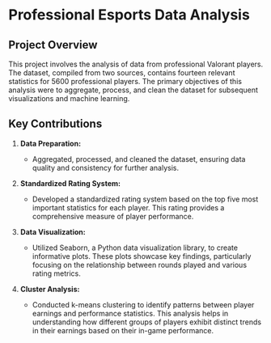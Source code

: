 # Professional Esports Data Analysis

## Project Overview

This project involves the analysis of data from professional Valorant players. The dataset, compiled from two sources, contains fourteen relevant statistics for 5600 professional players. The primary objectives of this analysis were to aggregate, process, and clean the dataset for subsequent visualizations and machine learning.

## Key Contributions

1. **Data Preparation:**
   - Aggregated, processed, and cleaned the dataset, ensuring data quality and consistency for further analysis.

2. **Standardized Rating System:**
   - Developed a standardized rating system based on the top five most important statistics for each player. This rating provides a comprehensive measure of player performance.

3. **Data Visualization:**
   - Utilized Seaborn, a Python data visualization library, to create informative plots. These plots showcase key findings, particularly focusing on the relationship between rounds played and various rating metrics.

4. **Cluster Analysis:**
   - Conducted k-means clustering to identify patterns between player earnings and performance statistics. This analysis helps in understanding how different groups of players exhibit distinct trends in their earnings based on their in-game performance.
